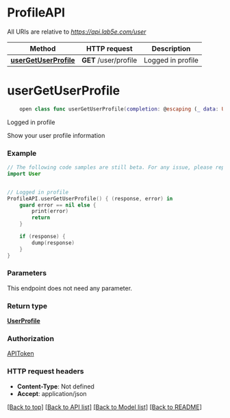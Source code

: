 # ProfileAPI

All URIs are relative to *https://api.lab5e.com/user*

Method | HTTP request | Description
------------- | ------------- | -------------
[**userGetUserProfile**](ProfileAPI.md#usergetuserprofile) | **GET** /user/profile | Logged in profile


# **userGetUserProfile**
```swift
    open class func userGetUserProfile(completion: @escaping (_ data: UserProfile?, _ error: Error?) -> Void)
```

Logged in profile

Show your user profile information

### Example 
```swift
// The following code samples are still beta. For any issue, please report via http://github.com/OpenAPITools/openapi-generator/issues/new
import User


// Logged in profile
ProfileAPI.userGetUserProfile() { (response, error) in
    guard error == nil else {
        print(error)
        return
    }

    if (response) {
        dump(response)
    }
}
```

### Parameters
This endpoint does not need any parameter.

### Return type

[**UserProfile**](UserProfile.md)

### Authorization

[APIToken](../README.md#APIToken)

### HTTP request headers

 - **Content-Type**: Not defined
 - **Accept**: application/json

[[Back to top]](#) [[Back to API list]](../README.md#documentation-for-api-endpoints) [[Back to Model list]](../README.md#documentation-for-models) [[Back to README]](../README.md)


